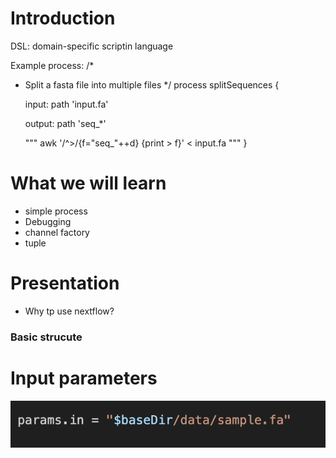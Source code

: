 # Introduction

DSL: domain-specific scriptin language

Example process:
/*
 * Split a fasta file into multiple files
 */
process splitSequences {
 
    input:
    path 'input.fa'
 
    output:
    path 'seq_*'
 
    """
    awk '/^>/{f="seq_"++d} {print > f}' < input.fa
    """
}

# What we will learn

- simple process
- Debugging
- channel factory 
- tuple 



# Presentation
- Why tp use nextflow?



### Basic strucute 

# Input parameters

![Alt text](image.png)